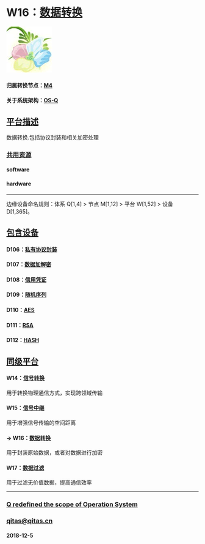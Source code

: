 ﻿# W16：[数据转换](https://github.com/OS-Q/W16)

[![sites](OS-Q/OS-Q.png)](http://www.OS-Q.com)

#### 归属转换节点：[M4](https://github.com/OS-Q/M4)

#### 关于系统架构：[OS-Q](https://github.com/OS-Q/OS-Q)

## [平台描述](https://github.com/OS-Q/W16/wiki) 

数据转换.包括协议封装和相关加密处理

### [共用资源](https://github.com/OS-Q/W16/wiki/) 

#### software


#### hardware


---

边缘设备命名规则：体系 Q[1,4] > 节点 M[1,12] > 平台 W[1,52] > 设备 D[1,365]。

## [包含设备](https://github.com/OS-Q/W16/wiki) 

#### D106：[私有协议封装](https://github.com/OS-Q/D106)



#### D107：[数据加解密](https://github.com/OS-Q/D107)



#### D108：[信用凭证](https://github.com/OS-Q/D108)



#### D109：[随机序列](https://github.com/OS-Q/D109)



#### D110：[AES](https://github.com/OS-Q/D110)



#### D111：[RSA](https://github.com/OS-Q/D111)



#### D112：[HASH](https://github.com/OS-Q/D112)



## [同级平台](https://github.com/OS-Q/M4/wiki)

#### W14：[信号转换](https://github.com/OS-Q/W14)

用于转换物理通信方式，实现跨领域传输

#### W15：[信号中继](https://github.com/OS-Q/W15)

用于增强信号传输的空间距离

#### -> W16：[数据转换](https://github.com/OS-Q/W16)

用于封装原始数据，或者对数据进行加密

#### W17：[数据过滤](https://github.com/OS-Q/W17)

用于过滤无价值数据，提高通信效率


---

###  [Q redefined the scope of Operation System](http://www.OS-Q.com)
###  qitas@qitas.cn
#### 2018-12-5


